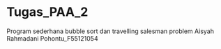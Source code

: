 # Tugas_PAA_2
Program sederhana bubble sort dan travelling salesman problem
Aisyah Rahmadani Pohontu_F55121054
